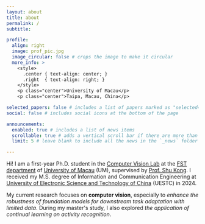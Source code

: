 ```yaml
---
layout: about
title: about
permalink: /
subtitle:

profile:
  align: right
  image: prof_pic.jpg
  image_circular: false # crops the image to make it circular
  more_info: >
    <style>
      .center { text-align: center; }
      .right  { text-align: right; }
    </style>
    <p class="center">University of Macau</p>
    <p class="center">Taipa, Macau, China</p>

selected_papers: false # includes a list of papers marked as "selected={true}"
social: false # includes social icons at the bottom of the page

announcements:
  enabled: true # includes a list of news items
  scrollable: true # adds a vertical scroll bar if there are more than 3 news items
  limit: 5 # leave blank to include all the news in the `_news` folder

---
```


Hi! I am a first-year Ph.D. student in the [Computer Vision Lab](https://aimerykong.github.io/group.html) at the [FST department](https://www.fst.um.edu.mo/) of [University of Macau](https://www.um.edu.mo/) (UM), supervised by [Prof. Shu Kong](https://aimerykong.github.io). I received my M.S. degree of Information and Communication Engineering at [University of Electronic Science and Technology of China](https://www.uestc.edu.cn/) (UESTC) in 2024. 


My current research focuses on **computer vision**, especially to *enhance the robustness of foundation models for downstream task adaptation with limited data*. During my master's study, I also explored *the application of continual learning on activity recognition*.


<br>
<br>
